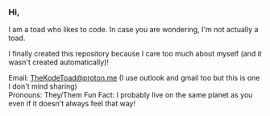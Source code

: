 ### Hi,

I am a toad who likes to code. In case you are wondering, I'm not actually a toad.

I finally created this repository because I care too much about myself (and it wasn't created automatically)!

Email: TheKodeToad@proton.me (I use outlook and gmail too but this is one I don't mind sharing)<br>
Pronouns: They/Them
Fun Fact: I probably live on the same planet as you even if it doesn't always feel that way!

<!--
**TheKodeToad/TheKodeToad** is a ✨ _special_ ✨ repository because its `README.md` (this file) appears on your GitHub profile.

Here are some ideas to get you started:

- 🔭 I’m currently working on ...
- 🌱 I’m currently learning ...
- 👯 I’m looking to collaborate on ...
- 🤔 I’m looking for help with ...
- 💬 Ask me about ...
- 📫 How to reach me: ...
- 😄 Pronouns: ...
- ⚡ Fun fact: ...

I'll keep this template just in case ;)
-->
